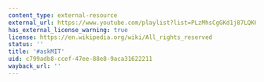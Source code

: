 ```yaml
---
content_type: external-resource
external_url: https://www.youtube.com/playlist?list=PLzMhsCgGKd1j87LQK6UHs_YGiurvnvwXG
has_external_license_warning: true
license: https://en.wikipedia.org/wiki/All_rights_reserved
status: ''
title: '#askMIT'
uid: c799adb8-ccef-47ee-88e8-9aca31622211
wayback_url: ''
---
```

